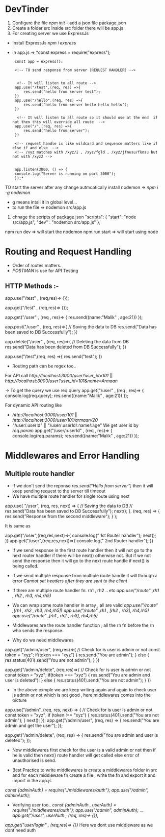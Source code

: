 # DevTinder

1. Configure the file
    _npm init_ - add a json file package.json
2. Create a folder src
 Inside src folder there will be app.js
 3. For creating server we use ExpressJs
 - Install ExpressJs _npm i express_
 - in app.js => 
        *const express = require("express");

        const app = express();

        <!-- TO send response from server (REQUEST HANDLER) -->
       

         <!-- It will listen to all route -->
        app.use("/test",(req, res) =>{
            res.send("hello from server test");
        })
        app.use("/hello",(req, res) =>{
            res.send("hello from server hello hello hello");
        })

         <!-- It will listen to all route so it should use at the end  if not then this will override all route  -->
        app.use("/",(req, res) =>{
            res.send("hello from server");
        })

        <!-- request handle is like wildcard and sequence matters like if else if and else  -->
        <!-- /xyz matches with /xyz/2 , /xyz/fgld , /xyz/jfnusu/fknsu but not with /xyz2 -->


        app.listen(3000, () => {
        console.log("Server is running on port 3000");
        });*


TO start the server after any change autmoatically install nodemon => _npm i -g nodemon_
- g means intall it in global level...
- to run the file => nodemon src/app.js

<!-- using npm run dev -->
1. chnage the scripts of package.json 
"scripts": {
    "start": "node src/app,js",
    "dev" : "nodemon src/app.js"
  },

npm run dev => will start the nodemon
npm run start => will start using node



# Routing and Request Handling

- Order of routes matters.
- *POSTMAN* is use for API Testing

## HTTP Methods :-

<!-- This will match all the HTTP method API calls to /user -->
app.use("/test" , (req,res)=> {});

<!-- This will match only the GET method API call to /user -->
app.get("/test" , (req,res)=> {});

app.get("/user" , (req , res)=> {
    res.send({name:"Malik" , age:21})
});

app.post("/user" , (req, res)=>{
    // Saving the data to DB
    res.send("Data has been saved to DB Successfully");
})

app.delete("/user" , (req, res)=>{
    // Deleting the data from DB
    res.send("Data has been deleted from DB Successfully");
})


app.use("/test",(req, res) =>{
    res.send("test");
})


- Routing path can be regex too..

For API call _http://localhost:3000/user?user_id=101_ || _http://localhost:3000/user?user_id=101&name=Armaan_

-> To get the query we use req.query
app.get("/user" , (req , res)=> {
    console.log(req.query);
    res.send({name:"Malik" , age:21})
}); 

For dynamic API routing like
- _http://localhost:3000/user/101_   || _http://localhost:3000/user/101/armaan/20_
-  "/user/:userId" || "/user/:userId/:name/:age"
We get user id by *req.param*
app.get("/user/:userId" , (req , res)=> {
    console.log(req.params);
    res.send({name:"Malik" , age:21})
});


# Middlewares and Error Handling


## Multiple route handler
- If we don't send the reponse _res.send("Hello from server")_ then it will keep sending request to the server till timeout
- We have multiple route handler for single route using next

app.use(
  "/user",
  (req, res, next) => {
    // Saving the data to DB
    // res.send("Data has been saved to DB Successfully");
    next();
  },
  (req, res) => {
    res.send("Response from the second middleware");
  }
);

It is same as 

app.get("/user",(req,res,next)=>{
    console.log(" 1st Router handler");
    next();
})
app.get("/user",(req,res,next)=>{
    console.log(" 2nd Router handler");
})


- If we send response in the first route handler then it will not go to the next router handler if there will be next() otherwise not.
 But if we not send the response then it will go to the next route handle if next() is being called..

 - If we send multiple response from multiple route handle it will through a error _Cannot set headers after they are sent to the client_

 - If there are multiple route handler fn. rh1 , rh2 .. etc
  _app.use("/route" ,rh1 , rh2 , rh3, rh4,rh5)_

- We can wrap some route handler in array , all are valid 
    _app.use("/route" ,[rh1 , rh2 , rh3, rh4,rh5])_
    _app.use("/route" ,rh1 , [rh2 , rh3], rh4,rh5)_
    _app.use("/route" ,[rh1 , rh2 , rh3], rh4,rh5)_

 - Middlewares are the route handler function , all the rh fn before the rh who sends the response.

 - Why do we need middlewares 

app.get("/admin/user", (req,res)=>{
    // Check for is user is admin or not
    const token = "xyz";
    if(token === "xyz")
    {
        res.send("You are admin");
    }
    else
    {
        res.status(401).send("You are not admin");
    }
})

app.get("/admin/delete", (req,res)=>{
    // Check for is user is admin or not
    const token = "xyz";
    if(token === "xyz")
    {
        res.send("You are admin and user is deleted");
    }
    else
    {
        res.status(401).send("You are not admin");
    }
})

- In the above exmple we are keep writing again and again to check user is admin or not which is not good , here middlewares comes into the picture

app.use("/admin", (req, res, next) => {
  // Check for is user is admin or not
  const token = "xyz";
  if (token !== "xyz") {
    res.status(401).send("You are not admin");
  }
  next();
});
app.get("/admin/user", (req, res) => {
  res.send("You are admin and get the user");
});

app.get("/admin/delete", (req, res) => {
  res.send("You are admin and user is deleted");
});

- Now middlewares first check for the user is a valid admin or not then if he is valid then next() route handler will get called else error of unauthorised is send.

- Best Practice to write middlewares is create a middlewares folder in src and for each middleware fn create a file , write the fn and export it and import in the app.js

_const {adminAuth} = require("./middlewares/auth");_
_app.use("/admin", adminAuth);_

- Verifying user too..
   _const {adminAuth , userAuth} = require("./middlewares/auth");_
   _app.use("/admin", adminAuth);_
   ... 
   _app.get("/user", userAuth , (req, res)=> {});_
   <!-- Above one is  middleware -->
 _app.get("user/login" , (req,res)=> {})_ Here we dont use middleware as we dont need auth

 




